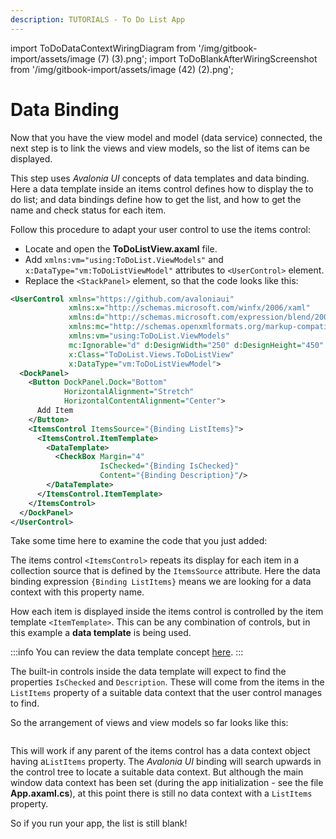 ```yaml
---
description: TUTORIALS - To Do List App
---
```


import ToDoDataContextWiringDiagram from '/img/gitbook-import/assets/image (7) (3).png';
import ToDoBlankAfterWiringScreenshot from '/img/gitbook-import/assets/image (42) (2).png';

# Data Binding

Now that you have the view model and model (data service) connected, the next step is to link the views and view models, so the list of items can be displayed.

This step uses _Avalonia UI_ concepts of data templates and data binding. Here a data template inside an items control defines how to display the to do list; and data bindings define how to get the list, and how to get the name and check status for each item.&#x20;

Follow this procedure to adapt your user control to use the items control:

- Locate and open the **ToDoListView.axaml** file.
- Add `xmlns:vm="using:ToDoList.ViewModels"` and `x:DataType="vm:ToDoListViewModel"` attributes to `<UserControl>` element. 
- Replace the `<StackPanel>` element, so that the code looks like this:

```xml
<UserControl xmlns="https://github.com/avaloniaui"
             xmlns:x="http://schemas.microsoft.com/winfx/2006/xaml"
             xmlns:d="http://schemas.microsoft.com/expression/blend/2008"
             xmlns:mc="http://schemas.openxmlformats.org/markup-compatibility/2006"
             xmlns:vm="using:ToDoList.ViewModels"
             mc:Ignorable="d" d:DesignWidth="250" d:DesignHeight="450"
             x:Class="ToDoList.Views.ToDoListView"
             x:DataType="vm:ToDoListViewModel">
  <DockPanel>
    <Button DockPanel.Dock="Bottom"
            HorizontalAlignment="Stretch"
            HorizontalContentAlignment="Center">
      Add Item
    </Button>
    <ItemsControl ItemsSource="{Binding ListItems}">
      <ItemsControl.ItemTemplate>
        <DataTemplate>
          <CheckBox Margin="4"
                    IsChecked="{Binding IsChecked}"
                    Content="{Binding Description}"/>
        </DataTemplate>
      </ItemsControl.ItemTemplate>
    </ItemsControl>
  </DockPanel>
</UserControl>
```

Take some time here to examine the code that you just added: &#x20;

The items control `<ItemsControl>` repeats its display for each item in a collection source that is defined by the `ItemsSource` attribute. Here the data binding expression `{Binding ListItems}` means we are looking for a data context with this property name.&#x20;

How each item is displayed inside the items control is controlled by the item template `<ItemTemplate>`. This can be any combination of controls, but in this example a **data template** is being used.

:::info
You can review the data template concept [here](../../concepts/templates/).
:::

The built-in controls inside the data template will expect to find the properties `IsChecked` and `Description`. These will come from the items in the `ListItems` property of a suitable data context that the user control manages to find.

So the arrangement of views and view models so far looks like this:

<img className="center" src={ToDoDataContextWiringDiagram} alt="" />

This will work if any parent of the items control has a data context object having  a`ListItems` property. The _Avalonia UI_ binding will search upwards in the control tree to locate a suitable data context. But although the main window data context has been set (during the app initialization - see the file **App.axaml.cs**), at this point there is still no data context with a `ListItems` property.&#x20;

So if you run your app, the list is still blank!

<img className="center" src={ToDoBlankAfterWiringScreenshot} alt="" />
